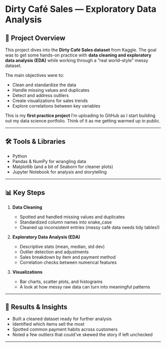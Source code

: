 # Dirty Café Sales — Exploratory Data Analysis

## 📌 Project Overview
This project dives into the **Dirty Café Sales dataset** from Kaggle. The goal was to get some hands-on practice with **data cleaning and exploratory data analysis (EDA)** while working through a “real world–style” messy dataset.  

The main objectives were to:  
- Clean and standardize the data  
- Handle missing values and duplicates  
- Detect and address outliers  
- Create visualizations for sales trends  
- Explore correlations between key variables  

This is my **first practice project** I’m uploading to GitHub as I start building out my data science portfolio. Think of it as me getting warmed up in public.  

---

## 🛠️ Tools & Libraries
- Python  
- Pandas & NumPy for wrangling data  
- Matplotlib (and a bit of Seaborn for cleaner plots)  
- Jupyter Notebook for analysis and storytelling  

---

## 📊 Key Steps
1. **Data Cleaning**  
   - Spotted and handled missing values and duplicates  
   - Standardized column names into snake_case  
   - Cleaned up inconsistent entries (messy café data needs tidy tables!)  

2. **Exploratory Data Analysis (EDA)**  
   - Descriptive stats (mean, median, std dev)  
   - Outlier detection and adjustments  
   - Sales breakdown by item and payment method  
   - Correlation checks between numerical features  

3. **Visualizations**  
   - Bar charts, scatter plots, and histograms  
   - A look at how messy raw data can turn into meaningful patterns  

---

## 🚀 Results & Insights
- Built a cleaned dataset ready for further analysis  
- Identified which items sell the most  
- Spotted common payment habits across customers  
- Noted a few outliers that could’ve skewed the story if left unchecked  

---

